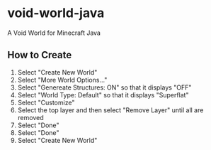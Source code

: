 # void-world-java
A Void World for Minecraft Java

## How to Create
1. Select "Create New World"
1. Select "More World Options..."
1. Select "Genereate Structures: ON" so that it displays "OFF"
1. Select "World Type: Default" so that it displays "Superflat"
1. Select "Customize"
1. Select the top layer and then select "Remove Layer" until all are removed
1. Select "Done"
1. Select "Done"
1. Select "Create New World"
